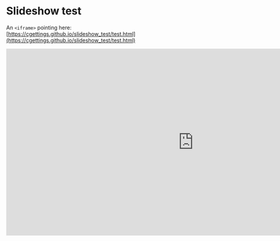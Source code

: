 # Slideshow test

An `<iframe>` pointing here: [https://cgettings.github.io/slideshow_test/test.html](https://cgettings.github.io/slideshow_test/test.html)

<iframe src="https://cgettings.github.io/slideshow_test/test.html" frameborder="0" height="500" width="1000"> </iframe>

